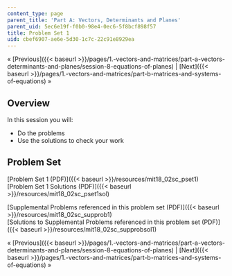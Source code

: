 ```yaml
---
content_type: page
parent_title: 'Part A: Vectors, Determinants and Planes'
parent_uid: 5ec6e19f-f0b0-98e4-0ec6-5f8bcf898f57
title: Problem Set 1
uid: cbef6907-ae6e-5d30-1c7c-22c91e8929ea
---
```


« [Previous]({{< baseurl >}}/pages/1.-vectors-and-matrices/part-a-vectors-determinants-and-planes/session-8-equations-of-planes) | [Next]({{< baseurl >}}/pages/1.-vectors-and-matrices/part-b-matrices-and-systems-of-equations) »

Overview
--------

In this session you will:

*   Do the problems
*   Use the solutions to check your work

Problem Set
-----------

[Problem Set 1 (PDF)]({{< baseurl >}}/resources/mit18_02sc_pset1)  
[Problem Set 1 Solutions (PDF)]({{< baseurl >}}/resources/mit18_02sc_pset1sol)

[Supplemental Problems referenced in this problem set (PDF)]({{< baseurl >}}/resources/mit18_02sc_supprob1)  
[Solutions to Supplemental Problems referenced in this problem set (PDF)]({{< baseurl >}}/resources/mit18_02sc_supprobsol1)

« [Previous]({{< baseurl >}}/pages/1.-vectors-and-matrices/part-a-vectors-determinants-and-planes/session-8-equations-of-planes) | [Next]({{< baseurl >}}/pages/1.-vectors-and-matrices/part-b-matrices-and-systems-of-equations) »